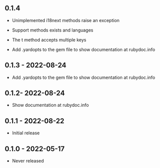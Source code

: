 ## 0.1.4

* Unimplemented i18next methods raise an exception
* Support methods exists and languages
* The t method accepts multiple keys

* Add .yardopts to the gem file to show documentation at rubydoc.info

## 0.1.3 - 2022-08-24

* Add .yardopts to the gem file to show documentation at rubydoc.info

## 0.1.2- 2022-08-24

* Show documentation at rubydoc.info

## 0.1.1 - 2022-08-22

* Initial release

## 0.1.0 - 2022-05-17

* Never released
